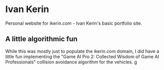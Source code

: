 # Ivan Kerin

Personal website for ikerin.com - Ivan Kerin's basic portfolio site.

## A little algorithmic fun

While this was mostly just to populate the ikerin.com domain, I did have a little fun implementing the "Game AI Pro 2: Collected Wisdom of Game AI Professionals" collision avoidance algorithm for the vehicles.
g
